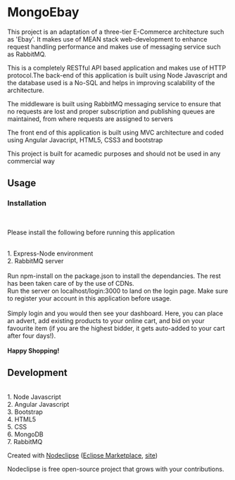 

<h1>MongoEbay</h1>

<p>This project is an adaptation of a three-tier E-Commerce architecture such as 'Ebay'. It makes use of MEAN stack web-development to enhance request handling performance and makes use of messaging service such as RabbitMQ.</p>

<p> This is a completely RESTful API based application and makes use of HTTP protocol.The back-end of this application is built using Node Javascript and the database used is a No-SQL and helps in improving scalability of the architecture.</p>

<p> The middleware is built using RabbitMQ messaging service to ensure that no requests are lost and proper subscription and publishing queues are maintained, from where requests are assigned to servers</p>

<p> The front end of this application is built using MVC architecture and coded using Angular Javacript, HTML5, CSS3 and bootstrap</p>

<p> This project is built for acamedic purposes and should not be used in any commercial way </p>
<h2>Usage</h2>
<h3>Installation</h3><br>
<p>
Please install the following before running this application
</p><br>
1. Express-Node environment<br>
2. RabbitMQ server<br>
<br>
Run npm-install on the package.json to install the dependancies. The rest has been taken care of by the use of CDNs.
<br>
Run the server on localhost/login:3000 to land on the login page. Make sure to register your account in this application before usage.
<br><br>
Simply login and you would then see your dashboard. Here, you can place an advert, add existing products to your online cart, and bid on your favourite item (if you are the highest bidder, it gets auto-added to your cart after four days!).
<br><br>
<b>Happy Shopping!</b>


<h2> Development </h2><br>
1. Node Javascript<br>
2. Angular Javascript<br>
3. Bootstrap<br>
4. HTML5<br>
5. CSS<br>
6. MongoDB<br>
7. RabbitMQ<br>

Created with [Nodeclipse](https://github.com/Nodeclipse/nodeclipse-1)
 ([Eclipse Marketplace](http://marketplace.eclipse.org/content/nodeclipse), [site](http://www.nodeclipse.org))   

Nodeclipse is free open-source project that grows with your contributions.
